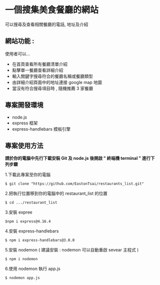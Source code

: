 # 一個搜集美食餐廳的網站    
可以搜尋及查看相關餐廳的電話, 地址及介紹  

## 網站功能 :
使用者可以...
- 在首頁查看所有餐廳清單介紹
- 點擊單一餐廳查看詳細介紹
- 輸入關鍵字搜尋符合的餐廳名稱或餐廳類型
- 由詳細介紹頁面中的地址連接 google map 地圖
- 當沒有符合搜尋項目時 , 隨機推薦 3 家餐廳  

## 專案開發環境
- node.js
- express 框架
- express-handlebars 模板引擎

## 專案使用方法
**請於你的電腦中先行下載安裝 Git 及 node.js 後開啟 " 終端機 terminal " 進行下列步驟**  

1.下載此專案至你的電腦  
```
$ git clone "https://github.com/EastonTsai/restaurants_list.git"
```
2.把執行位置移到你的電腦中的 restaurant_list 的位置  
```
$ cd .../restaurant_list
```
3.安裝 expree  
```
$npm i express@4.16.4
```
4.安裝 express-handlebars  
```
$ npm i express-handlebars@3.0.0
```
5.安裝 nodemon ( 建議安裝 : nodemon 可以自動重啟 sevear 主程式 )  
```
$ npm i nodemon
```
6.使用 nodemon 執行 app.js
```
$ nodemon app.js
```
